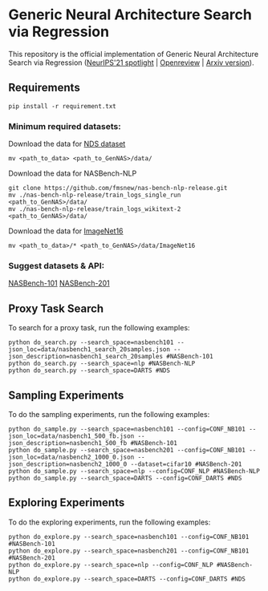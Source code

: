 #  Generic Neural Architecture Search via Regression

This repository is the official implementation of Generic Neural Architecture Search via Regression ([NeurIPS'21 spotlight](https://papers.nips.cc/paper/2021/hash/aba53da2f6340a8b89dc96d09d0d0430-Abstract.html) | [Openreview](https://openreview.net/forum?id=mPTfR3Upe0o) | [Arxiv version](https://arxiv.org/abs/2108.01899)). 


## Requirements

```
pip install -r requirement.txt
```

### Minimum required datasets:

Download the data for [NDS dataset](https://dl.fbaipublicfiles.com/nds/data.zip)

```
mv <path_to_data> <path_to_GenNAS>/data/
```

Download the data for NASBench-NLP

```
git clone https://github.com/fmsnew/nas-bench-nlp-release.git
mv ./nas-bench-nlp-release/train_logs_single_run <path_to_GenNAS>/data/
mv ./nas-bench-nlp-release/train_logs_wikitext-2 <path_to_GenNAS>/data/
```
Download the data for [ImageNet16](https://drive.google.com/drive/folders/1NE63Vdo2Nia0V7LK1CdybRLjBFY72w40)
```
mv <path_to_data>/* <path_to_GenNAS>/data/ImageNet16
```
### Suggest datasets & API:
[NASBench-101](https://github.com/google-research/nasbench)
[NASBench-201](https://github.com/D-X-Y/NAS-Bench-201)

## Proxy Task Search

To search for a proxy task, run the following examples:

```
python do_search.py --search_space=nasbench101 --json_loc=data/nasbench1_search_20samples.json --json_description=nasbench1_search_20samples #NASBench-101
python do_search.py --search_space=nlp #NASBench-NLP
python do_search.py --search_space=DARTS #NDS
```


## Sampling Experiments

To do the sampling experiments, run the following examples:

```
python do_sample.py --search_space=nasbench101 --config=CONF_NB101 --json_loc=data/nasbench1_500_fb.json --json_description=nasbench1_500_fb #NASBench-101
python do_sample.py --search_space=nasbench201 --config=CONF_NB101 --json_loc=data/nasbench2_1000_0.json --json_description=nasbench2_1000_0 --dataset=cifar10 #NASBench-201
python do_sample.py --search_space=nlp --config=CONF_NLP #NASBench-NLP
python do_sample.py --search_space=DARTS --config=CONF_DARTS #NDS
```
## Exploring Experiments
To do the exploring experiments, run the following examples:
```
python do_explore.py --search_space=nasbench101 --config=CONF_NB101 #NASBench-101
python do_explore.py --search_space=nasbench201 --config=CONF_NB101 #NASBench-201
python do_explore.py --search_space=nlp --config=CONF_NLP #NASBench-NLP
python do_explore.py --search_space=DARTS --config=CONF_DARTS #NDS
```


